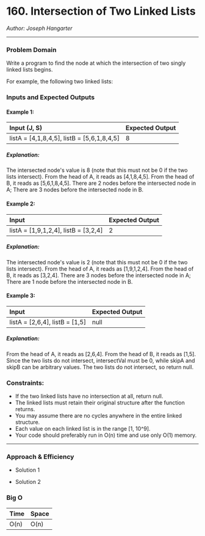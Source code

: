 # 160. Intersection of Two Linked Lists
  
*Author: Joseph Hangarter*

---

### Problem Domain
Write a program to find the node at which the intersection of two singly linked lists begins.

For example, the following two linked lists:

### Inputs and Expected Outputs

#### Example 1:  
| Input (J, S)| Expected Output |
| :----------- | :----------- |
| listA = [4,1,8,4,5], listB = [5,6,1,8,4,5] | 8 |

##### Explanation: 
The intersected node's value is 8 (note that this must not be 0 if the two lists intersect). From the head of A, it reads as [4,1,8,4,5]. From the head of B, it reads as [5,6,1,8,4,5]. There are 2 nodes before the intersected node in A; There are 3 nodes before the intersected node in B.

#### Example 2:  
| Input | Expected Output |
| :----------- | :----------- |
| listA = [1,9,1,2,4], listB = [3,2,4]| 2 |

##### Explanation: 
The intersected node's value is 2 (note that this must not be 0 if the two lists intersect). From the head of A, it reads as [1,9,1,2,4]. From the head of B, it reads as [3,2,4]. There are 3 nodes before the intersected node in A; There are 1 node before the intersected node in B.

#### Example 3:  
| Input | Expected Output |
| :----------- | :----------- |
| listA = [2,6,4], listB = [1,5]| null |

##### Explanation: 
From the head of A, it reads as [2,6,4]. From the head of B, it reads as [1,5]. Since the two lists do not intersect, intersectVal must be 0, while skipA and skipB can be arbitrary values. The two lists do not intersect, so return null.

### Constraints:
* If the two linked lists have no intersection at all, return null.
* The linked lists must retain their original structure after the function returns.
* You may assume there are no cycles anywhere in the entire linked structure.
* Each value on each linked list is in the range [1, 10^9].
* Your code should preferably run in O(n) time and use only O(1) memory.

---

### Approach & Efficiency
* Solution 1

* Solution 2


### Big O

| Time | Space |
| :----------- | :----------- |
| O(n) | O(n) |

